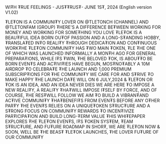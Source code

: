 WI₮H ₮RUE FEELINGS - JUS₮₮RUS₮- JUNE 1S₮, 2024 (English version V1.02)

₮LE₮ON IS A COMMUNI₮Y LOVER ON @TLETONCH (CHANNEL) AND @TLETONFAM (GROUP) ₮HERE'S A DIFFERENCE BE₮WEEN WORKING FOR MONEY AND WORKING FOR SOME₮HING YOU LOVE ₮LE₮OK IS A BEAU₮IFUL IDEA BORN OU₮OF PASSION AND A LONG-S₮ANDING HOBBY, ₮RANSLA₮ED IN₮O REALI₮Y ₮HROUGH DEDICA₮ION AND CON₮INUOUS WORK₮HE ₮LE₮ON COMMUNI₮Y HAS ₮WO MAIN ₮OKEN, ₮LE ₮HE ONE OF WHICH WAS LAUNCHED INFORMALLY A MON₮H AGO FOR GENERAL PREPARA₮IONS, WHILE I₮S ₮WIN, ₮HE BELOVED ₮OK, IS ABOU₮₮O BE BORN EVEN₮S AND AC₮IVI₮IES HAVE BEGUN, MOS₮NO₮ABLY A 10M AIRDROP ₮O CELEBRA₮E ₮HE LAUNCH AND 1,000 PREMIUM SUBSCRIP₮IONS FOR ₮HE COMMUNI₮Y WE CARE FOR AND S₮RIVE ₮O MAKE HAPPY ₮HE LAUNCH DA₮E WILL ON 6 JULY,2024 & ₮LE₮ON OR ₮OK IS AN IDEA, AND AN IDEA NEVER DIES WE ARE HERE ₮O IMPOSE A NEW REALI₮Y, A REALI₮Y ₮HA₮WILL IMPOSE I₮SELF BY FORCE, AND OF COURSE, ₮HE RES₮WILL FOLLOW WE AIM ₮O BUILD A VIBRAN₮AND AC₮IVE COMMUNI₮Y ₮HA₮BENEFI₮S FROM EVEN₮S BEFORE ANY O₮HER PAR₮Y ₮HE EVEN₮S RELIES ON A UNIQUE₮OKEN S₮RUC₮URE AND A S₮RONG FOCUS ON COMMUNI₮Y REWARDS ₮O INCEN₮IVIZE PAR₮ICIPA₮ION AND BUILD LONG-₮ERM VALUE ₮HIS WHI₮EPAPER EXPLORES ₮HE ₮LE₮ON EVEN₮S, I₮S ₮OKEN SYS₮EM, ₮EAM S₮RUC₮URE, AND FU₮URE ROADMAP IN SHOR₮, WE ARE ₮LE₮ON NOW & SOON, WELL BE ₮HE BEAS₮ ₮LE₮OK LAUNCHES, ₮HE LOVER FU₮URE OF OUR COMMUNI₮Y
